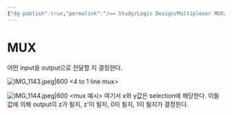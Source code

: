 ```yaml
---
{"dg-publish":true,"permalink":"/== Study/Logic Design/Multiplexer MUX/","created":"2023-12-18T02:32:06.000+09:00","updated":"2025-01-14T15:33:45.000+09:00"}
---
```


# MUX
어떤 input을 output으로 전달할 지 결정한다.


![IMG_1143.jpeg|600](/img/user/z-Attached%20Files/IMG_1143.jpeg)
<4 to 1 line mux>

![IMG_1144.jpeg|600](/img/user/z-Attached%20Files/IMG_1144.jpeg)
<mux 예시>
여기서 x와 y값은 selection에 해당한다. 이들 값에 의해 output이 z가 될지, z'이 될지, 0이 될지, 1이 될지가 결정된다.